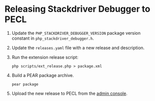 # Releasing Stackdriver Debugger to PECL

1. Update the `PHP_STACKDRIVER_DEBUGGER_VERSION` package version constant in
   `php_stackdriver_debugger.h`.

1. Update the `releases.yaml` file with a new release and description.

1. Run the extension release script:

    `php scripts/ext_release.php > package.xml`

1. Build a PEAR package archive.

    `pear package`

1. Upload the new release to PECL from the [admin console][pecl-upload].

[pecl-upload]: https://pecl.php.net/release-upload.php
